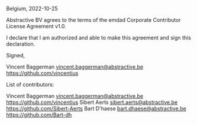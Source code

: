 Belgium, 2022-10-25

Abstractive BV agrees to the terms of the emdad Corporate Contributor License
Agreement v1.0.

I declare that I am authorized and able to make this agreement and sign this 
declaration.

Signed,

Vincent Baggerman vincent.baggerman@abstractive.be https://github.com/vincentius


List of contributors:

Vincent Baggerman vincent.baggerman@abstractive.be https://github.com/vincentius
Sibert Aerts sibert.aerts@abstractive.be https://github.com/Sibert-Aerts
Bart D'haese bart.dhaese@abstractive.be https://github.com/Bart-dh


